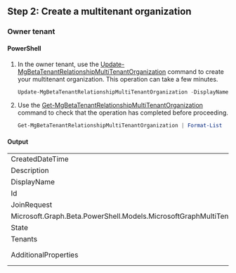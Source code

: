 ## Step 2: Create a multitenant organization

### Owner tenant

#### PowerShell

1. In the owner tenant, use the [Update-MgBetaTenantRelationshipMultiTenantOrganization](#) command to create your multitenant organization. This operation can take a few minutes.

    ```powershell
    Update-MgBetaTenantRelationshipMultiTenantOrganization -DisplayName "Cairo"
    ```

2. Use the [Get-MgBetaTenantRelationshipMultiTenantOrganization](#) command to check that the operation has completed before proceeding.

    ```powershell
    Get-MgBetaTenantRelationshipMultiTenantOrganization | Format-List
    ```

#### Output

| | |
|-----|-----|
| CreatedDateTime | 1/8/2024 7:47:45 PM |
| Description |  |
| DisplayName | Cairo |
| Id | <MtoIdC> |
| JoinRequest |  |
| Microsoft.Graph.Beta.PowerShell.Models.MicrosoftGraphMultiTenantOrganizationJoinRequestRecord |  |
| State | active |
| Tenants |  |
| AdditionalProperties | [{@odata.context, https://graph.microsoft.com/beta/$metadata#tenantRelationships/multiTenantOrganization/$entity}] |